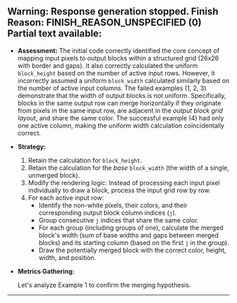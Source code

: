 Warning: Response generation stopped. Finish Reason: FINISH_REASON_UNSPECIFIED (0)
Partial text available:
---
*   **Assessment:** The initial code correctly identified the core concept of mapping input pixels to output blocks within a structured grid (26x26 with border and gaps). It also correctly calculated the uniform `block_height` based on the number of active input rows. However, it incorrectly assumed a uniform `block_width` calculated similarly based on the number of active input columns. The failed examples (1, 2, 3) demonstrate that the width of output blocks is not uniform. Specifically, blocks in the same output row can merge horizontally if they originate from pixels in the same input row, are adjacent in the *output block grid layout*, and share the same color. The successful example (4) had only one active column, making the uniform width calculation coincidentally correct.

*   **Strategy:**
    1.  Retain the calculation for `block_height`.
    2.  Retain the calculation for the *base* `block_width` (the width of a single, unmerged block).
    3.  Modify the rendering logic: Instead of processing each input pixel individually to draw a block, process the input grid row by row.
    4.  For each active input row:
        *   Identify the non-white pixels, their colors, and their corresponding output block column indices (`j`).
        *   Group consecutive `j` indices that share the same color.
        *   For each group (including groups of one), calculate the merged block's width (sum of base widths and gaps between merged blocks) and its starting column (based on the first `j` in the group).
        *   Draw the potentially merged block with the correct color, height, width, and position.

*   **Metrics Gathering:**

    Let's analyze Example 1 to confirm the merging hypothesis.

---
